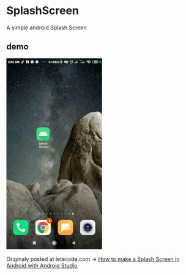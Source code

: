 # SplashScreen
A simple android Splash Screen

## demo
![demo](https://github.com/letecode/SplashScreen/blob/master/demo/demo.gif?raw=true)

Originaly posted at letecode.com -> [How to make a Splash Screen in Android with Android Studio](https://www.letecode.com/how-to-make-a-splash-screen-in-android-with-android-studio)
